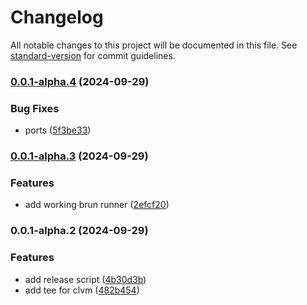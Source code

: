 # Changelog

All notable changes to this project will be documented in this file. See [standard-version](https://github.com/conventional-changelog/standard-version) for commit guidelines.

### [0.0.1-alpha.4](https://github.com/DIG-Network/clvm-execution-env/compare/v0.0.1-alpha.3...v0.0.1-alpha.4) (2024-09-29)


### Bug Fixes

* ports ([5f3be33](https://github.com/DIG-Network/clvm-execution-env/commit/5f3be33690a26fb512e751f42cd60facf400cf4e))

### [0.0.1-alpha.3](https://github.com/DIG-Network/clvm-execution-env/compare/v0.0.1-alpha.2...v0.0.1-alpha.3) (2024-09-29)


### Features

* add working brun runner ([2efcf20](https://github.com/DIG-Network/clvm-execution-env/commit/2efcf208bff33d17e1b9a15d12b008212ad39154))

### 0.0.1-alpha.2 (2024-09-29)


### Features

* add release script ([4b30d3b](https://github.com/DIG-Network/clvm-execution-env/commit/4b30d3b47edbbd1031f8c5738d46055601d52e52))
* add tee for clvm ([482b454](https://github.com/DIG-Network/clvm-execution-env/commit/482b454e5ea59eb145aa4ea048bf3d2cdb89a564))
